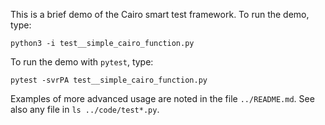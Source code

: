 This is a brief demo of the Cairo smart test framework.  To run the demo, type:
```
python3 -i test__simple_cairo_function.py
```

To run the demo with `pytest`, type:
```
pytest -svrPA test__simple_cairo_function.py
```

Examples of more advanced usage are noted in the file `../README.md`.  See also any file in `ls ../code/test*.py`.
